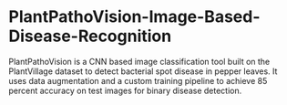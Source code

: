 # PlantPathoVision-Image-Based-Disease-Recognition
PlantPathoVision is a CNN based image classification tool built on the PlantVillage dataset to detect bacterial spot disease in pepper leaves. It uses data augmentation and a custom training pipeline to achieve 85 percent accuracy on test images for binary disease detection.
